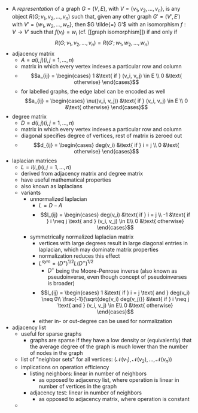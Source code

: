 - A _representation_ of a graph $G = (V, E)$, with $V = \{v_1, v_2, \dots, v_n\}$, is any object $R(G; v_1, v_2, \dots, v_n)$ such that, given any other graph $G' = (V', E')$ with $V' = \{w_1, w_2, \dots, w_n\}$, then $G \tilde{=} G'$ with an isomorphism $f: V \rightarrow V'$ such that $f(v_i) = w_i$ (cf. [[graph isomorphism]]) if and only if
  $$
  R(G; v_1, v_2, \dots, v_n) = R(G'; w_1, w_2, \dots, w_n)
  $$
- adjacency matrix
	- $A = a(i, j) (i, j = 1, \dots, n)$
	- matrix in which every vertex indexes a particular row and column
	- $$a_{ij} = \begin{cases}
	  1 &\text{ if } (v_i, v_j) \in E \\
	  0 &\text{ otherwise}
	  \end{cases}$$
	- for labelled graphs, the edge label can be encoded as well
	  $$a_{ij} = \begin{cases}
	  \nu((v_i, v_j)) &\text{ if } (v_i, v_j) \in E \\
	  0 &\text{ otherwise}
	  \end{cases}$$
- degree matrix
	- $D = d(i, j) (i, j = 1, \dots, n)$
	- matrix in which every vertex indexes a particular row and column
	- diagonal specifies degree of vertices, rest of matrix is zeroed out
	- $$d_{ij} = \begin{cases}
	  deg(v_i) &\text{ if } i = j \\
	  0 &\text{ otherwise}
	  \end{cases}$$
- laplacian matrices
	- $L = l(i, j) (i, j = 1, \dots, n)$
	- derived from adjacency matrix and degree matrix
	- have useful mathematical properties
	- also known as laplacians
	- variants
		- unnormalized laplacian
			- $L = D - A$
			- $$l_{ij} = \begin{cases}
			  deg(v_i) &\text{ if } i = j \\
			  -1 &\text{ if } i \neq j \text{ and } (v_i, v_j) \in E\\
			  0 &\text{ otherwise}
			  \end{cases}$$
		- symmetrically normalized laplacian matrix
			- vertices with large degrees result in large diagonal entries in laplacian, which may dominate matrix properties
			- normalization reduces this effect
			- $L^{sym} = (D^+)^{1 /2} L(D^+)^{1 /2}$
				- $D^+$ being the Moore-Penrose inverse (also known as pseudoinverse, even though concept of pseudoinverses is broader)
			- $$l_{ij} = \begin{cases}
			  1 &\text{ if } i = j \text{ and } deg(v_i) \neq 0\\
			  \frac{-1}{\sqrt{deg(v_i) deg(v_j)}} &\text{ if } i \neq j \text{ and } (v_i, v_j) \in E\\
			  0 &\text{ otherwise}
			  \end{cases}$$
			- either in- or out-degree can be used for normalization
- adjacency list
	- useful for sparse graphs
		- graphs are sparse if they have a low density or (equivalently) that the average degree of the graph is much lower than the number of nodes in the graph
	- list of "neighbor sets" for all vertices: $(\mathcal{N}(v_1), \mathcal{N}(v_2), \dots, \mathcal{N}(v_n))$
	- implications on operation efficiency
		- listing neighbors: linear in number of neighbors
			- as opposed to adjacency list, where operation is linear in number of vertices in the graph
		- adjacency test: linear in number of neighbors
			- as opposed to adjacency matrix, where operation is constant
	-